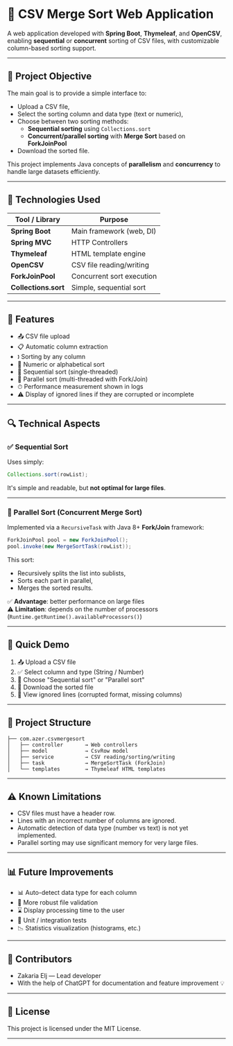 # 📂 CSV Merge Sort Web Application
A web application developed with **Spring Boot**, **Thymeleaf**, and **OpenCSV**, enabling **sequential** or **concurrent** sorting of CSV files, with customizable column-based sorting support.

---

## 🚀 Project Objective

The main goal is to provide a simple interface to:

- Upload a CSV file,
- Select the sorting column and data type (text or numeric),
- Choose between two sorting methods:
    - **Sequential sorting** using `Collections.sort`
    - **Concurrent/parallel sorting** with **Merge Sort** based on **ForkJoinPool**
- Download the sorted file.

This project implements Java concepts of **parallelism** and **concurrency** to handle large datasets efficiently.

---

## 💠 Technologies Used

| Tool / Library       | Purpose                   |
| -------------------- | ------------------------- |
| **Spring Boot**      | Main framework (web, DI)  |
| **Spring MVC**       | HTTP Controllers          |
| **Thymeleaf**        | HTML template engine      |
| **OpenCSV**          | CSV file reading/writing  |
| **ForkJoinPool**     | Concurrent sort execution |
| **Collections.sort** | Simple, sequential sort   |

---

## 🔄 Features

- 📤 CSV file upload
- 📋 Automatic column extraction
- 🕽 Sorting by any column
- 🔢 Numeric or alphabetical sort
- 🧵 Sequential sort (single-threaded)
- 🚀 Parallel sort (multi-threaded with Fork/Join)
- ⏱ Performance measurement shown in logs
- ⚠ Display of ignored lines if they are corrupted or incomplete

---

## 🔍 Technical Aspects

### ✅ Sequential Sort

Uses simply:

```java
Collections.sort(rowList);
```

It's simple and readable, but **not optimal for large files**.

---

### 🧵 Parallel Sort (Concurrent Merge Sort)

Implemented via a `RecursiveTask` with Java 8+ **Fork/Join** framework:

```java
ForkJoinPool pool = new ForkJoinPool();
pool.invoke(new MergeSortTask(rowList));
```

This sort:

- Recursively splits the list into sublists,
- Sorts each part in parallel,
- Merges the sorted results.

✅ **Advantage**: better performance on large files\
⚠ **Limitation**: depends on the number of processors (`Runtime.getRuntime().availableProcessors()`)

---

## 📸 Quick Demo

1. 📤 Upload a CSV file
2. ✅ Select column and type (String / Number)
3. 🚦 Choose "Sequential sort" or "Parallel sort"
4. 📅 Download the sorted file
5. 🔎 View ignored lines (corrupted format, missing columns)

---

## 📁 Project Structure

```
├── com.azer.csvmergesort
│   ├── controller       → Web controllers
│   ├── model            → CsvRow model
│   ├── service          → CSV reading/sorting/writing
│   ├── task             → MergeSortTask (ForkJoin)
│   └── templates        → Thymeleaf HTML templates
```

---

## ⚠️ Known Limitations

- CSV files must have a header row.
- Lines with an incorrect number of columns are ignored.
- Automatic detection of data type (number vs text) is not yet implemented.
- Parallel sorting may use significant memory for very large files.

---

## 📊 Future Improvements

- 📊 Auto-detect data type for each column
- 🔐 More robust file validation
- ⌛ Display processing time to the user
- 🥪 Unit / integration tests
- 📉 Statistics visualization (histograms, etc.)

---

## 🤝 Contributors

- Zakaria Elj — Lead developer
- With the help of ChatGPT for documentation and feature improvement 💡

---

## 📝 License

This project is licensed under the MIT License.

---

